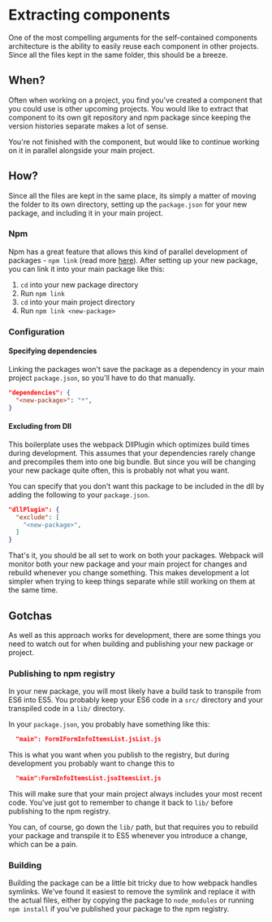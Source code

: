 # Extracting components

One of the most compelling arguments for the self-contained components
architecture is the ability to easily reuse each component in other projects.
Since all the files kept in the same folder, this should be a breeze.

## When?

Often when working on a project, you find you've created a component that you
could use is other upcoming projects. You would like to extract that
component to its own git repository and npm package since keeping the version
histories separate makes a lot of sense.

You're not finished with the component, but would like to continue working on it
in parallel alongside your main project.

## How?

Since all the files are kept in the same place, its simply a matter of moving
the folder to its own directory, setting up the `package.json` for your new
package, and including it in your main project.

### Npm

Npm has a great feature that allows this kind of parallel development of
packages - `npm link` (read more [here](https://docs.npmjs.com/cli/link)). After
setting up your new package, you can link it into your main package like this:

 1. `cd` into your new package directory
 2. Run `npm link`
 3. `cd` into your main project directory
 4. Run `npm link <new-package>`

### Configuration

#### Specifying dependencies

Linking the packages won't save the package as a dependency in your main project
`package.json`, so you'll have to do that manually.

```json
"dependencies": {
  "<new-package>": "*",
}
```

#### Excluding from Dll

This boilerplate uses the webpack DllPlugin which optimizes build times during
development. This assumes that your dependencies rarely change and precompiles
them into one big bundle. But since you will be changing your new package quite
often, this is probably not what you want.

You can specify that you don't want this package to be included in the dll by
adding the following to your `package.json`.

```json
"dllPlugin": {
  "exclude": [
    "<new-package>",
  ]
}
```

That's it, you should be all set to work on both your packages. Webpack will
monitor both your new package and your main project for changes and rebuild
whenever you change something. This makes development a lot simpler when trying
to keep things separate while still working on them at the same time.

## Gotchas

As well as this approach works for development, there are some things you need
to watch out for when building and publishing your new package or project.

### Publishing to npm registry

In your new package, you will most likely have a build task to transpile from
ES6 into ES5. You probably keep your ES6 code in a `src/` directory and your
transpiled code in a `lib/` directory.

In your `package.json`, you probably have something like this:

```json
  "main": FormIFormInfoItemsList.jsList.js
```

This is what you want when you publish to the registry, but during development
you probably want to change this to

```json
  "main":FormInfoItemsList.jsoItemsList.js
```

This will make sure that your main project always includes your most recent
code. You've just got to remember to change it back to `lib/` before publishing
to the npm registry.

You can, of course, go down the `lib/` path, but that requires you to
rebuild your package and transpile it to ES5 whenever you introduce a change,
which can be a pain.

### Building

Building the package can be a little bit tricky due to how webpack handles
symlinks. We've found it easiest to remove the symlink and replace it with the
actual files, either by copying the package to `node_modules` or running
`npm install` if you've published your package to the npm registry.
